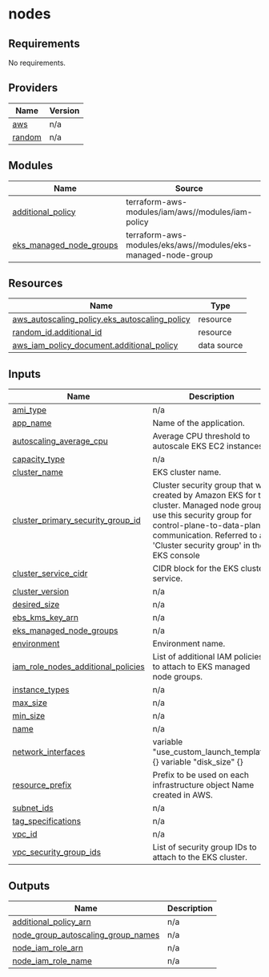 # nodes

<!-- BEGINNING OF PRE-COMMIT-TERRAFORM DOCS HOOK -->
## Requirements

No requirements.

## Providers

| Name | Version |
|------|---------|
| <a name="provider_aws"></a> [aws](#provider\_aws) | n/a |
| <a name="provider_random"></a> [random](#provider\_random) | n/a |

## Modules

| Name | Source | Version |
|------|--------|---------|
| <a name="module_additional_policy"></a> [additional\_policy](#module\_additional\_policy) | terraform-aws-modules/iam/aws//modules/iam-policy | 5.39.0 |
| <a name="module_eks_managed_node_groups"></a> [eks\_managed\_node\_groups](#module\_eks\_managed\_node\_groups) | terraform-aws-modules/eks/aws//modules/eks-managed-node-group | 20.8.5 |

## Resources

| Name | Type |
|------|------|
| [aws_autoscaling_policy.eks_autoscaling_policy](https://registry.terraform.io/providers/hashicorp/aws/latest/docs/resources/autoscaling_policy) | resource |
| [random_id.additional_id](https://registry.terraform.io/providers/hashicorp/random/latest/docs/resources/id) | resource |
| [aws_iam_policy_document.additional_policy](https://registry.terraform.io/providers/hashicorp/aws/latest/docs/data-sources/iam_policy_document) | data source |

## Inputs

| Name | Description | Type | Default | Required |
|------|-------------|------|---------|:--------:|
| <a name="input_ami_type"></a> [ami\_type](#input\_ami\_type) | n/a | `any` | n/a | yes |
| <a name="input_app_name"></a> [app\_name](#input\_app\_name) | Name of the application. | `string` | n/a | yes |
| <a name="input_autoscaling_average_cpu"></a> [autoscaling\_average\_cpu](#input\_autoscaling\_average\_cpu) | Average CPU threshold to autoscale EKS EC2 instances. | `number` | n/a | yes |
| <a name="input_capacity_type"></a> [capacity\_type](#input\_capacity\_type) | n/a | `any` | n/a | yes |
| <a name="input_cluster_name"></a> [cluster\_name](#input\_cluster\_name) | EKS cluster name. | `string` | n/a | yes |
| <a name="input_cluster_primary_security_group_id"></a> [cluster\_primary\_security\_group\_id](#input\_cluster\_primary\_security\_group\_id) | Cluster security group that was created by Amazon EKS for the cluster. Managed node groups use this security group for control-plane-to-data-plane communication. Referred to as 'Cluster security group' in the EKS console | `string` | n/a | yes |
| <a name="input_cluster_service_cidr"></a> [cluster\_service\_cidr](#input\_cluster\_service\_cidr) | CIDR block for the EKS cluster service. | `string` | n/a | yes |
| <a name="input_cluster_version"></a> [cluster\_version](#input\_cluster\_version) | n/a | `any` | n/a | yes |
| <a name="input_desired_size"></a> [desired\_size](#input\_desired\_size) | n/a | `any` | n/a | yes |
| <a name="input_ebs_kms_key_arn"></a> [ebs\_kms\_key\_arn](#input\_ebs\_kms\_key\_arn) | n/a | `any` | n/a | yes |
| <a name="input_eks_managed_node_groups"></a> [eks\_managed\_node\_groups](#input\_eks\_managed\_node\_groups) | n/a | `any` | n/a | yes |
| <a name="input_environment"></a> [environment](#input\_environment) | Environment name. | `string` | n/a | yes |
| <a name="input_iam_role_nodes_additional_policies"></a> [iam\_role\_nodes\_additional\_policies](#input\_iam\_role\_nodes\_additional\_policies) | List of additional IAM policies to attach to EKS managed node groups. | `map(string)` | n/a | yes |
| <a name="input_instance_types"></a> [instance\_types](#input\_instance\_types) | n/a | `any` | n/a | yes |
| <a name="input_max_size"></a> [max\_size](#input\_max\_size) | n/a | `any` | n/a | yes |
| <a name="input_min_size"></a> [min\_size](#input\_min\_size) | n/a | `any` | n/a | yes |
| <a name="input_name"></a> [name](#input\_name) | n/a | `any` | n/a | yes |
| <a name="input_network_interfaces"></a> [network\_interfaces](#input\_network\_interfaces) | variable "use\_custom\_launch\_template" {} variable "disk\_size" {} | `any` | n/a | yes |
| <a name="input_resource_prefix"></a> [resource\_prefix](#input\_resource\_prefix) | Prefix to be used on each infrastructure object Name created in AWS. | `string` | n/a | yes |
| <a name="input_subnet_ids"></a> [subnet\_ids](#input\_subnet\_ids) | n/a | `any` | n/a | yes |
| <a name="input_tag_specifications"></a> [tag\_specifications](#input\_tag\_specifications) | n/a | `any` | n/a | yes |
| <a name="input_vpc_id"></a> [vpc\_id](#input\_vpc\_id) | n/a | `any` | n/a | yes |
| <a name="input_vpc_security_group_ids"></a> [vpc\_security\_group\_ids](#input\_vpc\_security\_group\_ids) | List of security group IDs to attach to the EKS cluster. | `list(string)` | n/a | yes |

## Outputs

| Name | Description |
|------|-------------|
| <a name="output_additional_policy_arn"></a> [additional\_policy\_arn](#output\_additional\_policy\_arn) | n/a |
| <a name="output_node_group_autoscaling_group_names"></a> [node\_group\_autoscaling\_group\_names](#output\_node\_group\_autoscaling\_group\_names) | n/a |
| <a name="output_node_iam_role_arn"></a> [node\_iam\_role\_arn](#output\_node\_iam\_role\_arn) | n/a |
| <a name="output_node_iam_role_name"></a> [node\_iam\_role\_name](#output\_node\_iam\_role\_name) | n/a |
<!-- END OF PRE-COMMIT-TERRAFORM DOCS HOOK -->
